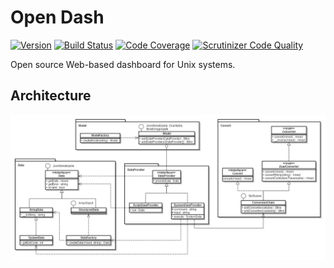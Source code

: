 Open Dash
=========

[![Version][Version image]]()
[![Build Status][Build image]][Build]
[![Code Coverage][Coverage image]][Coverage]
[![Scrutinizer Code Quality][Quality image]][Quality]

Open source Web-based dashboard for Unix systems.

Architecture
------------
![Diagram](https://raw.githubusercontent.com/ScriptFUSION/Open-Dash/master/diagrams/Open%20Dash.png)

  [Version image]: http://img.shields.io/github/tag/ScriptFUSION/Open-Dash.svg "Latest version"
  [Build]: http://travis-ci.org/ScriptFUSION/Open-Dash
  [Build image]: http://img.shields.io/travis/ScriptFUSION/Open-Dash.svg "Build status"
  [Coverage]: https://coveralls.io/r/ScriptFUSION/Open-Dash
  [Coverage image]: https://img.shields.io/coveralls/ScriptFUSION/Open-Dash.svg "Code coverage"
  [Quality]: https://scrutinizer-ci.com/g/ScriptFUSION/Open-Dash/?branch=master
  [Quality image]: https://scrutinizer-ci.com/g/ScriptFUSION/Open-Dash/badges/quality-score.png?b=master "Code quality"
